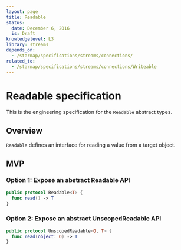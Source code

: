 ```yaml
---
layout: page
title: Readable
status:
  date: December 6, 2016
  is: Draft
knowledgelevel: L3
library: streams
depends_on:
  - /starmap/specifications/streams/connections/
related_to:
  - /starmap/specifications/streams/connections/Writeable
---
```


# Readable specification

This is the engineering specification for the `Readable` abstract types.

## Overview

`Readable` defines an interface for reading a value from a target object.

## MVP

### Option 1: Expose an abstract Readable API

```swift
public protocol Readable<T> {
  func read() -> T
}
```

### Option 2: Expose an abstract UnscopedReadable API

```swift
public protocol UnscopedReadable<O, T> {
  func read(object: O) -> T
}
```
